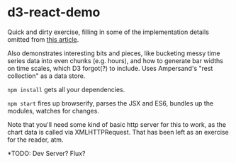 # d3-react-demo

Quick and dirty exercise, filling in some of the implementation details omitted from [this article](http://blog.siftscience.com/blog/2015/4/6/d-threeact-how-sift-science-made-d3-react-besties).

Also demonstrates interesting bits and pieces, like bucketing messy time series data into even chunks (e.g. hours), and how to generate bar widths on time scales, which D3 forgot(?) to include. Uses Ampersand's "rest collection" as a data store.

`npm install` gets all your dependencies.

`npm start` fires up browserify, parses the JSX and ES6, bundles up the modules, watches for changes.

Note that you'll need some kind of basic http server for this to work, as the chart data is called via XMLHTTPRequest. That has been left as an exercise for the reader, atm.

*TODO: Dev Server? Flux?
